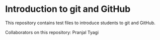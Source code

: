 # Introduction to git and GitHub
This repository contains test files to introduce students to git and GitHub.

Collaborators on this repository:
Pranjal Tyagi